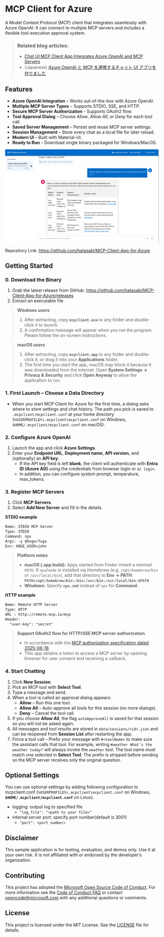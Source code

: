 # MCP Client for Azure

A Model Context Protocol (MCP) client that integrates seamlessly with Azure OpenAI. It can connect to multiple MCP servers and includes a flexible tool-execution approval system.

> ### Related blog articles:
> - [Chat UI MCP Client App Integrates Azure OpenAI and MCP Servers](https://medium.com/@hatasaki/chat-ui-mcp-client-app-integrates-azure-openai-and-mcp-servers-works-on-windows-and-mac-08f6ed2672b7)
> - (Japanese) [Azure OpenAI と MCP を連携するチャット UI アプリを作りました](https://qiita.com/hatasaki/items/84316fff8db67bf39e0a)

## Features

- **Azure OpenAI Integration** – Works out-of-the-box with Azure OpenAI.
- **Multiple MCP Server Types** – Supports STDIO, SSE, and HTTP.
- **Secure MCP Server Authorization** - Supports OAuth2 flow.
- **Tool Approval Dialog** – Choose *Allow*, *Allow All*, or *Deny* for each tool call.
- **Saved Server Management** – Persist and reuse MCP server settings.
- **Session Management** – Store every chat as a local file for later reload.
- **Modern UI** – Built with Material-UI.
- **Ready to Run** – Download single binary packaged for Windows/MacOS.

![screenshot](assets/MCP_Client_for_Azure_Screenshot.png)

Repository Link: https://github.com/hatasaki/MCP-Client-App-for-Azure

## Getting Started

### 0. Download the Binary
1. Grab the latest release from GitHub: https://github.com/hatasaki/MCP-Client-App-for-Azure/releases
2. Extract an executable file
> **Windows users**
> 1. After extracting, copy **`mcpclient.exe`** to any folder and double-click it to launch.
> 2. A confirmation message will appear when you run the program. Please follow the on-screen instructions.

> **macOS users**
> 1. After extracting, copy **`mcpclient.app`** to any folder and double-click it, or drag it into your **Applications** folder.
> 2. The first time you start the app, macOS may block it because it was downloaded from the internet. Open **System Settings → Privacy & Security** and click **Open Anyway** to allow the application to run.

### 1. First Launch – Choose a Data Directory
- When you start MCP Client for Azure for the first time, a dialog asks where to store settings and chat history.  The path you pick is saved to `.mcpclient/mcpclient.conf` at your home directory (`%USERPROFILE%\.mcpclient\mcpclient.conf` on Windows, `$HOME/.mcpclient/mcpclient.conf` on macOS).

### 2. Configure Azure OpenAI
1. Launch the app and click **Azure Settings**.
2. Enter your **Endpoint URL**, **Deployment name**, **API version**, and  (optionally) an **API key**.
   - If the API key field is left **blank**, the client will authenticate with **Entra ID (Azure AD)** using the credentials from browser login or `az login`.
   - In addition, you can configure system prompt, temperature, max_tokens.

### 3. Register MCP Servers
1. Click **MCP Servers**.
2. Select **Add New Server** and fill in the details.

**STDIO example**
```
Name: STDIO MCP Server
Type: STDIO
Command: npx
Args: -y @hoge/fuga
Env: HOGE_USER=john
```
> **Platform notes**
> - **macOS (.app build):** Apps started from Finder inherit a minimal `PATH`. If `npx`/`node` is installed via Homebrew (e.g. `/opt/homebrew/bin` or `/usr/local/bin`), add that directory to **Env → PATH**:  
>   **`PATH=/opt/homebrew/bin:/bin:/usr/bin:/usr/local/bin:$PATH`**
> - **Windows:** Specify **`npx.cmd`** instead of `npx` for **Command**.

**HTTP example**
```
Name: Remote HTTP Server
Type: HTTP
URL : http://remote.mcp.io/mcp
Header:
  "user-key": "secret"
```
> **Support OAuth2 flow for HTTP/SSE MCP server authorization**
> - In accordance with the [MCP authorization specification dated 2025-06-18](https://modelcontextprotocol.io/specification/2025-06-18/basic/authorization).
> - This app obtains a token to access a MCP server by opening browser for user consent and receiving a callback.

### 4. Start Chatting
1. Click **New Session**.
2. Pick an MCP tool with **Select Tool**.
3. Type a message and send.
4. When a tool is called an approval dialog appears:
   - **Allow** – Run this one tool.
   - **Allow All** – Auto-approve all tools for this session (no more dialogs).
   - **Deny** – Cancel the tool call.
5. If you choose **Allow All**, the flag `autoApproveAll` is saved for that session so you will not be asked again.
6. All messages and tool results are stored in `data/sessions/<id>.json` and can be reopened from **Session List** after restarting the app.
7. Force a tool call – Prefix your message with `#<toolName>` to make sure the assistant calls that tool. For example, writing `#weather What's the weather today?` will always invoke the `weather` tool. The tool name must match one selected in **Select Tool**. The prefix is stripped before sending so the MCP server receives only the original question.

## Optional Settings
You can use optional settings by adding following configuration to mcpclient.conf (`%USERPROFILE%\.mcpclient\mcpclient.conf` on Windows, **`$HOME/.mcpclient/mcpclient.conf`** on Linux).

 - logging: output log to specified file
   - `"log_file": "<path to your file>"`
 - internal server port: specify port number(default is 3001)
   - `"port": <port number>`


## Disclaimer
This sample application is for testing, evaluation, and demos only. Use it at your own risk. It is not affiliated with or endorsed by the developer’s organization.

## Contributing
This project has adopted the [Microsoft Open Source Code of Conduct](https://opensource.microsoft.com/codeofconduct/). For more information see the [Code of Conduct FAQ](https://opensource.microsoft.com/codeofconduct/faq/) or contact [opencode@microsoft.com](mailto:opencode@microsoft.com) with any additional questions or comments.

## License

This project is licensed under the MIT License. See the [LICENSE](LICENSE) file for details.